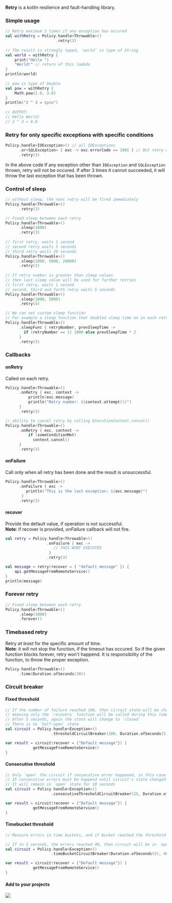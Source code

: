 **Retry** is a *kotlin* resilience and fault-handling library.

### Simple usage
```Kotlin
// Retry maximum 3 times if any exception has occured
val withRetry = Policy.handle<Throwable>()
                      .retry(3)
    
// The result is strongly typed, `world` is type of String
val world = withRetry {
    print("Hello ")
    "World!" // return of this lambda
}
println(world)
    
// pow is type of Double
val pow = withRetry {
    Math.pow(2.0, 3.0)
}
println("2 ^ 3 = $pow")
    
// OUTPUT:
// Hello World!
// 2 ^ 3 = 8.0
```
### Retry for only specific exceptions with specific conditions
```Kotlin
Policy.handle<IOException>() // all IOExceptions
      .or<SQLException> { exc -> exc.errorCode == 1001 } // But retry only for SqlException with code 1001
      .retry(3)
```
In the above code If any exception other than `IOException` and `SQLException` thrown, retry will not be occured. If after 3 times it cannot succeeded, it will throw the last exception that has been thrown.

### Control of sleep
```Kotlin
// without sleep, the next retry will be fired immediately
Policy.handle<Throwable>()
      .retry(3)

// Fixed sleep between each retry
Policy.handle<Throwable>()
      .sleep(1000)  
      .retry(3)
      
// first retry, waits 1 second
// second retry waits 5 seconds
// third retry waits 20 seconds
Policy.handle<Throwable>()
      .sleep(1000, 5000, 20000)  
      .retry(3)      
      
// If retry number is greater than sleep values
// then last sleep value will be used for further retries
// first retry, waits 1 second
// second, third and forth retry waits 5 seconds
Policy.handle<Throwable>()
      .sleep(1000, 5000)  
      .retry(4)           

// We can set custom sleep function
// For example a sleep function that doubled sleep time on in each retry
Policy.handle<Throwable>()
      .sleepFunc { retryNumber, prevSleepTime ->
        if (retryNumber == 1) 1000 else prevSleepTime * 2
      }  
      .retry(3)           
```
### Callbacks
#### onRetry
Called on each retry.
```Kotlin
Policy.handle<Throwable>()
      .onRetry { exc, context ->
          println(exc.message)
          println("Retry number: ${context.attempt()}")
      }
      .retry(3)

// ability to cancel retry by calling ExecutionContext.cancel()
Policy.handle<Throwable>()
      .onRetry { exc, context ->
          if (someConditionMet)
            context.cancel()
      }
      .retry(3)
```
#### onFailure
Call only when all retry has been done and the result is unsuccessful.
```Kotlin
Policy.handle<Throwable>()
      .onFailure { exc ->
         println("This is the last exception: ${exc.message}")
       }
      .retry(3)
```
#### recover
Provide the default value, if operation is not successful.  
**Note**: if recover is provided, *onFailure* callback will not fire.
```Kotlin
val retry = Policy.handle<Throwable>()
                  .onFailure { exc ->
                     // THIS WONT EXECUTED
                   }
                  .retry(3)

val message = retry(recover = { "default message" }) {
    api.getMessageFromRemoteService()
}
println(message)
```

### Forever retry
```Kotlin
// Fixed sleep between each retry
Policy.handle<Throwable>()
      .sleep(1000)  
      .forever()
```

### Timebased retry
Retry *at least* for the specific amount of time.  
**Note**: it will not stop the function, if the timeout has occured. So if the given function blocks forever, retry won't happend. It is responsibility of the function, to throw the proper exception.
```Kotlin
Policy.handle<Throwable>()
      .time(Duration.ofSeconds(30))
```
### Circuit breaker
#### Fixed threshold
```Kotlin
// If the number of failure reached 100, then circuit state will be changed to `open` for 5 seconds
// meaning only the `recovery` function will be called during this time,
// After 5 seconds, again the state will change to `closed`
// There is no `half-open` state
val circuit = Policy.handle<Exception>()
                    .thresholdCircuitBreaker(100, Duration.ofSeconds(5))

var result = circuit(recover = {"Default message"}) {
            getMessageFromRemoteService()
}
```
#### Consecutive threshold
```Kotlin
// Only `open` the circuit if consecutive error happened, in this case
// 25 consecutive errors must be happend until circuit's state changed to `open`
// It will remain in `open` state for 10 seconds
val circuit = Policy.handle<Exception>()
                    .consecutiveThresholdCircuitBreaker(25, Duration.ofSeconds(10))

var result = circuit(recover = {"Default message"}) {
            getMessageFromRemoteService()
}
```
#### Timebucket threshold
```Kotlin
// Measure errors in time buckets, and if bucket reached the threshold it `open` the circuit

// If in 5 seconds, the errors reached 40, then circuit will be in `open` state for about 1 seconds
val circuit = Policy.handle<Exception>()
                    .timeBucketCircuitBreaker(Duration.ofSeconds(5), 40, Duration.ofSeconds(1))

var result = circuit(recover = {"Default message"}) {
            getMessageFromRemoteService()
}
```

#### Add to your projects
[![](https://jitpack.io/v/mostafa-asg/retry.svg)](https://jitpack.io/#mostafa-asg/retry)
